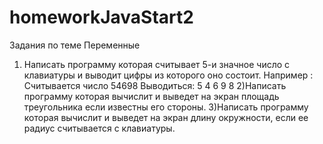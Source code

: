 # homeworkJavaStart2
Задания по теме Переменные
1) Написать программу которая считывает 5-и значное число с 
клавиатуры и выводит цифры из которого оно состоит. 
Например : Считывается число 54698
Выводиться:
5
4
6
9
8
2)Написать программу которая вычислит и выведет на экран 
площадь треугольника если известны его стороны.
3)Написать программу которая вычислит и выведет на экран 
длину окружности, если ее радиус считывается с клавиатуры.
